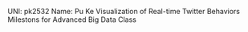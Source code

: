 UNI: pk2532
Name: Pu Ke
Visualization of Real-time Twitter Behaviors
Milestons for Advanced Big Data Class